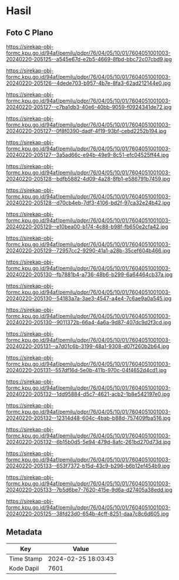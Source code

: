 # Hasil

## Foto C Plano

https://sirekap-obj-formc.kpu.go.id/94af/pemilu/pdpr/76/04/05/10/01/7604051001003-20240220-205125--a545e67d-e2b5-4669-8fbd-bbc72c07cbd9.jpg

https://sirekap-obj-formc.kpu.go.id/94af/pemilu/pdpr/76/04/05/10/01/7604051001003-20240220-205126--4dede703-b957-4b7e-8fa3-62ad212144e0.jpg

https://sirekap-obj-formc.kpu.go.id/94af/pemilu/pdpr/76/04/05/10/01/7604051001003-20240220-205127--c7ba1db3-40e6-40bb-9059-f0924341de72.jpg

https://sirekap-obj-formc.kpu.go.id/94af/pemilu/pdpr/76/04/05/10/01/7604051001003-20240220-205127--0f8f0390-dadf-4f19-93bf-cebd2252b194.jpg

https://sirekap-obj-formc.kpu.go.id/94af/pemilu/pdpr/76/04/05/10/01/7604051001003-20240220-205127--3a5ad66c-e94b-49e9-8c51-efc04525ff44.jpg

https://sirekap-obj-formc.kpu.go.id/94af/pemilu/pdpr/76/04/05/10/01/7604051001003-20240220-205128--bdfb5882-4d09-4a28-8fb1-e586791b7459.jpg

https://sirekap-obj-formc.kpu.go.id/94af/pemilu/pdpr/76/04/05/10/01/7604051001003-20240220-205128--d70cb4eb-7df3-4106-bd2f-97ca32e24b42.jpg

https://sirekap-obj-formc.kpu.go.id/94af/pemilu/pdpr/76/04/05/10/01/7604051001003-20240220-205129--e10bea00-b174-4c88-b98f-fb650e2cfa42.jpg

https://sirekap-obj-formc.kpu.go.id/94af/pemilu/pdpr/76/04/05/10/01/7604051001003-20240220-205129--72957cc2-9290-41a1-a28b-35cef604b466.jpg

https://sirekap-obj-formc.kpu.go.id/94af/pemilu/pdpr/76/04/05/10/01/7604051001003-20240220-205130--fb7881b4-a736-48b6-b299-6a64464cb37a.jpg

https://sirekap-obj-formc.kpu.go.id/94af/pemilu/pdpr/76/04/05/10/01/7604051001003-20240220-205130--54183a7a-3ae3-4547-a4e4-7c6ae9a0a545.jpg

https://sirekap-obj-formc.kpu.go.id/94af/pemilu/pdpr/76/04/05/10/01/7604051001003-20240220-205130--9011372b-66a4-4a6a-9d87-407dc9d2f3cd.jpg

https://sirekap-obj-formc.kpu.go.id/94af/pemilu/pdpr/76/04/05/10/01/7604051001003-20240220-205131--a7d01c6b-3199-48a1-9308-d07f260b2b64.jpg

https://sirekap-obj-formc.kpu.go.id/94af/pemilu/pdpr/76/04/05/10/01/7604051001003-20240220-205131--557df16d-5e0b-411b-970c-04f4652d4cd1.jpg

https://sirekap-obj-formc.kpu.go.id/94af/pemilu/pdpr/76/04/05/10/01/7604051001003-20240220-205132--1dd95884-d5c7-4621-acb2-1b8e542197e0.jpg

https://sirekap-obj-formc.kpu.go.id/94af/pemilu/pdpr/76/04/05/10/01/7604051001003-20240220-205132--12314d48-604c-4bab-b88d-757409fba516.jpg

https://sirekap-obj-formc.kpu.go.id/94af/pemilu/pdpr/76/04/05/10/01/7604051001003-20240220-205132--6b15b0d5-5e94-479d-8afc-261bd270d73d.jpg

https://sirekap-obj-formc.kpu.go.id/94af/pemilu/pdpr/76/04/05/10/01/7604051001003-20240220-205133--653f7372-b15d-43c9-b296-b6b12ef454b9.jpg

https://sirekap-obj-formc.kpu.go.id/94af/pemilu/pdpr/76/04/05/10/01/7604051001003-20240220-205133--7b5d6be7-7620-415e-9d6a-d27405a38edd.jpg

https://sirekap-obj-formc.kpu.go.id/94af/pemilu/pdpr/76/04/05/10/01/7604051001003-20240220-205125--38fd23d0-654b-4cff-8251-daa7c8c6d605.jpg


## Metadata

| Key        | Value               |
| ---------- | ------------------- |
| Time Stamp | 2024-02-25 18:03:43 |
| Kode Dapil | 7601                |



